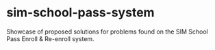# sim-school-pass-system
Showcase of proposed solutions for problems found on the SIM School Pass Enroll &amp; Re-enroll system.
